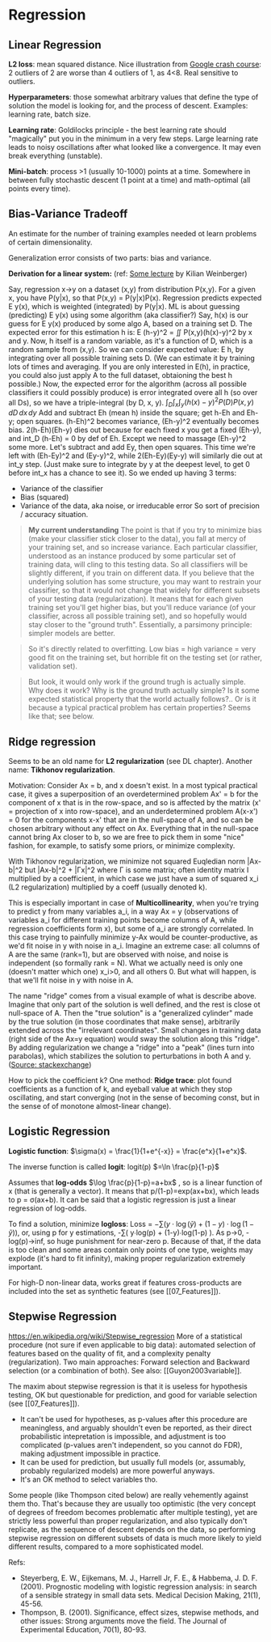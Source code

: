 # Regression

## Linear Regression
**L2 loss**: mean squared distance. Nice illustration from [Google crash course](https://developers.google.com/machine-learning/crash-course/): 2 outliers of 2 are worse than 4 outliers of 1, as 4<8. Real sensitive to outliers.

**Hyperparameters**: those somewhat arbitrary values that define the type of solution the model is looking for, and the process of descent. Examples: learning rate, batch size.

**Learning rate**: Goldilocks principle - the best learning rate should "magically" put you in the minimum in a very few steps. Large learning rate leads to noisy oscillations after what looked like a convergence. It may even break everything (unstable).

**Mini-batch**: process >1 (usually 10-1000) points at a time. Somewhere in between fully stochastic descent (1 point at a time) and math-optimal (all points every time).

## Bias-Variance Tradeoff

An estimate for the number of training examples needed ot learn problems of certain dimensionality.

Generalization error consists of two parts: bias and variance.

**Derivation for a linear system:** (ref: [Some lecture](https://www.youtube.com/watch?v=zUJbRO0Wavo) by Kilian Weinberger)

Say, regression x->y on a dataset (x,y) from distribution P(x,y).
For a given x, you have P(y|x), so that P(x,y) = P(y|x)P(x).
Regression predicts expected E y(x), which is weighted (integrated) by P(y|x).
ML is about guessing (predicting) E y(x) using some algorithm (aka classifier?)
Say, h(x) is our guess for E y(x) produced by some algo A, based on a training set D.
The expected error for this estimation h is: E (h-y)^2 = ∬ P(x,y)(h(x)-y)^2 by x and y.
Now, h itself is a random variable, as it's a function of D, which is a random sample from (x,y).
So we can consider expected value: E h, by integrating over all possible training sets D.
(We can estimate it by training lots of times and averaging. If you are only interested in E(h), in practice, you could also just apply A to the full dataset, obtaioning the best h possible.)
Now, the expected error for the algorithm (across all possible classifiers it could possibly produce) is error integrated overe all h (so over all Ds), so we have a triple-integral (by D, x, y).
$\int_D \int_x \int_y (h(x)-y)^2 P(D) P(x,y)\,dD\,dx\,dy$
Add and subtract Eh (mean h) inside the square; get h-Eh and Eh-y; open squares.
(h-Eh)^2 becomes variance, (Eh-y)^2 eventually becomes bias.
2(h-Eh)(Eh-y) dies out because for each fixed x you get a fixed (Eh-y), and int_D (h-Eh) = 0 by def of Eh.
Except we need to massage (Eh-y)^2 some more. Let's subtract and add Ey, then open squares.
This time we're left with (Eh-Ey)^2 and (Ey-y)^2, while 2(Eh-Ey)(Ey-y) will similarly die out at int_y step. 
(Just make sure to integrate by y at the deepest level, to get 0 before int_x has a chance to see it).
So we ended up having 3 terms:
* Variance of the classifier
* Bias (squared)
* Variance of the data, aka noise, or irreducable error
So sort of precision / accuracy situation.

> **My current understanding** The point is that if you try to minimize bias (make your classifier stick closer to the data), you fall at mercy of your training set, and so increase variance. Each particular classifier, understood as an instance produced by some particular set of training data, will cling to this testing data. So all classifiers will be slightly different, if you train on different data. If you believe that the underlying solution has some structure, you may want to restrain your classifier, so that it would not change that widely for different subsets of your testing data (regularization). It means that for each given training set you'll get higher bias, but you'll reduce variance (of your classifier, across all possible training set), and so hopefully would stay closer to the "ground truth". Essentially, a parsimony principle: simpler models are better.

> So it's directly related to overfitting. Low bias = high variance = very good fit on the training set, but horrible fit on the testing set (or rather, validation set).

> But look, it would only work if the ground trugh is actually simple. Why does it work? Why is the ground truth actually simple? Is it some expected statistical property that the world actually follows?.. Or is it because a typical practical problem has certain properties? Seems like that; see below.

## Ridge regression

Seems to be an old name for **L2 regularization** (see DL chapter). Another name: **Tikhonov regularization**. 

Motivation: Consider Ax = b, and x doesn't exist. In a most typical practical case, it gives a superposition of an overdetermined problem Ax' = b for the component of x that is in the row-space, and so is affected by the matrix (x' = projection of x into row-space), and an underdetermined problem A(x-x') = 0 for the components x-x' that are in the null-space of A, and so can be chosen arbitrary without any effect on Ax. Everything that in the null-space cannot bring Ax closer to b, so we are free to pick them in some "nice" fashion, for example, to satisfy some priors, or minimize complexity.

With Tikhonov regularization, we minimize not squared Euqledian norm |Ax-b|^2 but |Ax-b|^2 + |Γx|^2 where Γ is some matrix; often identity matrix I multiplied by a coefficient, in which case we just have a sum of squared x_i (L2 regularization) multiplied by a coeff (usually denoted k). 

This is especially important in case of **Multicollinearity**, when you're trying to predict y from many variables a_i, in a way Ax = y (observations of variables a_i for different training points become columns of A, while regression coefficients form x), but some of a_i are strongly correlated. In this case trying to painfully minimize y-Ax would be counter-productive, as we'd fit noise in y with noise in a_i. Imagine an extreme case: all columns of A are the same (rank=1), but are observed with noise, and noise is independent (so formally rank = N). What we actually need is only one (doesn't matter which one) x_i>0, and all others 0. But what will happen, is that we'll fit noise in y with noise in A.

The name "ridge" comes from a visual example of what is describe above. Imagine that only part of the solution is well defined, and the rest is close ot null-space of A. Then the "true solution" is a "generalized cylinder" made by the true solution (in those coordinates that make sense), arbitrarily extended across the "irrelevant coordinates". Small changes in training data (right side of the Ax=y equation) would sway the solution along this "ridge". By adding regularization we change a "ridge" into a "peak" (lines turn into parabolas), which stabilizes the solution to perturbations in both A and y. ([Source: stackexchange](https://stats.stackexchange.com/questions/118712/why-does-ridge-estimate-become-better-than-ols-by-adding-a-constant-to-the-diago/119708#119708))

How to pick the coefficient k? One method: **Ridge trace**: plot found coefficients as a function of k, and eyeball value at which they stop oscillating, and start converging (not in the sense of becoming const, but in the sense of of monotone almost-linear change).

## Logistic Regression

**Logistic function**: $\sigma(x) = \frac{1}{1+e^{-x}} = \frac{e^x}{1+e^x}$.

The inverse function is called **logit**: logit(p) $=\ln \frac{p}{1-p}$

Assumes that **log-odds** $\log \frac{p}{1-p}=a+bx$ , so is a linear function of x (that is generally a vector). It means that p/(1-p)=exp(ax+bx), which leads to p = σ(ax+b). It can be said that a logistic regression is just a linear regression of log-odds.

To find a solution, minimize **logloss**: Loss = $-\sum (y\cdot\log(\tilde y)+(1-y)\cdot\log(1-\tilde y))$, or, using p for y estimations, -∑( y∙log(p) + (1-y)∙log(1-p) ). As p→0, -log(p)→inf, so huge punishment for near-zero p. Because of that, if the data is too clean and some areas contain only points of one type, weights may explode (it's hard to fit infinity), making proper regularization extremely important.

For high-D non-linear data, works great if features cross-products are included into the set as synthetic features (see [[07_Features]]).

## Stepwise Regression
https://en.wikipedia.org/wiki/Stepwise_regression
More of a statistical procedure (not sure if even applicable to big data): automated selection of features based on the quality of fit, and a complexity penalty (regularization). Two main approaches: Forward selection and Backward selection (or a combination of both).
See also: [[Guyon2003variable]].

The maxim about stepwise regression is that it is useless for hypothesis testing, OK but questionable for prediction, and good for variable selection (see [[07_Features]]). 
* It can't be used for hypotheses, as p-values after this procedure are meaningless, and arguably shouldn't even be reported, as their direct probabilistic intepretation is impossible, and adjustment is too complicated (p-values aren't independent, so you cannot do FDR), making adjustment impossible in practice.
* It can be used for prediction, but usually full models (or, assumably, probably regularized models) are more powerful anyways.
* It's an OK method to select variables tho.

Some people (like Thompson cited below) are really vehemently against them tho. That's because they are usually too optimistic (the very concept of degrees of freedom becomes problematic after multiple testing), yet are strictly less powerful than proper regularization, and also typically don't replicate, as the sequence of descent depends on the data, so performing stepwise regression on different subsets of data is much more likely to yield different results, compared to a more sophisticated model.

Refs:
* Steyerberg, E. W., Eijkemans, M. J., Harrell Jr, F. E., & Habbema, J. D. F. (2001). Prognostic modeling with logistic regression analysis: in search of a sensible strategy in small data sets. Medical Decision Making, 21(1), 45-56.
* Thompson, B. (2001). Significance, effect sizes, stepwise methods, and other issues: Strong arguments move the field. The Journal of Experimental Education, 70(1), 80-93. 

